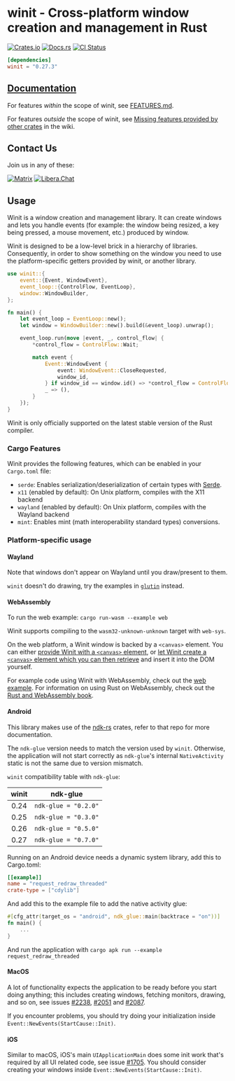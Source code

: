# winit - Cross-platform window creation and management in Rust

[![Crates.io](https://img.shields.io/crates/v/winit.svg)](https://crates.io/crates/winit)
[![Docs.rs](https://docs.rs/winit/badge.svg)](https://docs.rs/winit)
[![CI Status](https://github.com/rust-windowing/winit/workflows/CI/badge.svg)](https://github.com/rust-windowing/winit/actions)

```toml
[dependencies]
winit = "0.27.3"
```

## [Documentation](https://docs.rs/winit)

For features _within_ the scope of winit, see [FEATURES.md](FEATURES.md).

For features _outside_ the scope of winit, see [Missing features provided by other crates](https://github.com/rust-windowing/winit/wiki/Missing-features-provided-by-other-crates) in the wiki.

## Contact Us

Join us in any of these:

[![Matrix](https://img.shields.io/badge/Matrix-%23rust--windowing%3Amatrix.org-blueviolet.svg)](https://matrix.to/#/#rust-windowing:matrix.org)
[![Libera.Chat](https://img.shields.io/badge/libera.chat-%23winit-red.svg)](https://web.libera.chat/#winit)

## Usage

Winit is a window creation and management library. It can create windows and lets you handle
events (for example: the window being resized, a key being pressed, a mouse movement, etc.)
produced by window.

Winit is designed to be a low-level brick in a hierarchy of libraries. Consequently, in order to
show something on the window you need to use the platform-specific getters provided by winit, or
another library.

```rust
use winit::{
    event::{Event, WindowEvent},
    event_loop::{ControlFlow, EventLoop},
    window::WindowBuilder,
};

fn main() {
    let event_loop = EventLoop::new();
    let window = WindowBuilder::new().build(&event_loop).unwrap();

    event_loop.run(move |event, _, control_flow| {
        *control_flow = ControlFlow::Wait;

        match event {
            Event::WindowEvent {
                event: WindowEvent::CloseRequested,
                window_id,
            } if window_id == window.id() => *control_flow = ControlFlow::Exit,
            _ => (),
        }
    });
}
```

Winit is only officially supported on the latest stable version of the Rust compiler.

### Cargo Features

Winit provides the following features, which can be enabled in your `Cargo.toml` file:
* `serde`: Enables serialization/deserialization of certain types with [Serde](https://crates.io/crates/serde).
* `x11` (enabled by default): On Unix platform, compiles with the X11 backend
* `wayland` (enabled by default): On Unix platform, compiles with the Wayland backend
* `mint`: Enables mint (math interoperability standard types) conversions.

### Platform-specific usage

#### Wayland

Note that windows don't appear on Wayland until you draw/present to them.

`winit` doesn't do drawing, try the examples in [`glutin`] instead.

[`glutin`]: https://github.com/rust-windowing/glutin

#### WebAssembly

To run the web example: `cargo run-wasm --example web`

Winit supports compiling to the `wasm32-unknown-unknown` target with `web-sys`.

On the web platform, a Winit window is backed by a `<canvas>` element. You can
either [provide Winit with a `<canvas>` element][web with_canvas], or [let Winit
create a `<canvas>` element which you can then retrieve][web canvas getter] and
insert it into the DOM yourself.

For example code using Winit with WebAssembly, check out the [web example]. For
information on using Rust on WebAssembly, check out the [Rust and WebAssembly
book].

[web with_canvas]: https://docs.rs/winit/latest/wasm32-unknown-unknown/winit/platform/web/trait.WindowBuilderExtWebSys.html#tymethod.with_canvas
[web canvas getter]: https://docs.rs/winit/latest/wasm32-unknown-unknown/winit/platform/web/trait.WindowExtWebSys.html#tymethod.canvas
[web example]: ./examples/web.rs
[Rust and WebAssembly book]: https://rustwasm.github.io/book/

#### Android

This library makes use of the [ndk-rs](https://github.com/rust-windowing/android-ndk-rs) crates, refer to that repo for more documentation.

The `ndk-glue` version needs to match the version used by `winit`. Otherwise, the application will not start correctly as `ndk-glue`'s internal `NativeActivity` static is not the same due to version mismatch.

`winit` compatibility table with `ndk-glue`:

| winit |       ndk-glue       |
| :---: | :------------------: |
| 0.24  | `ndk-glue = "0.2.0"` |
| 0.25  | `ndk-glue = "0.3.0"` |
| 0.26  | `ndk-glue = "0.5.0"` |
| 0.27  | `ndk-glue = "0.7.0"` |

Running on an Android device needs a dynamic system library, add this to Cargo.toml:

```toml
[[example]]
name = "request_redraw_threaded"
crate-type = ["cdylib"]
```

And add this to the example file to add the native activity glue:
```rust
#[cfg_attr(target_os = "android", ndk_glue::main(backtrace = "on"))]
fn main() {
    ...
}
```

And run the application with `cargo apk run --example request_redraw_threaded`

#### MacOS

A lot of functionality expects the application to be ready before you start
doing anything; this includes creating windows, fetching monitors, drawing,
and so on, see issues [#2238], [#2051] and [#2087].

If you encounter problems, you should try doing your initialization inside
`Event::NewEvents(StartCause::Init)`.

#### iOS

Similar to macOS, iOS's main `UIApplicationMain` does some init work that's required
by all UI related code, see issue [#1705]. You should consider creating your windows
inside `Event::NewEvents(StartCause::Init)`.


[#2238]: https://github.com/rust-windowing/winit/issues/2238
[#2051]: https://github.com/rust-windowing/winit/issues/2051
[#2087]: https://github.com/rust-windowing/winit/issues/2087
[#1705]: https://github.com/rust-windowing/winit/issues/1705
